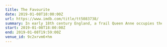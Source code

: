 ```yaml
---
title: The Favourite
date: 2019-01-08T18:00:00Z
url: https://www.imdb.com/title/tt5083738/
summary: In early 18th century England, a frail Queen Anne occupies the throne and her close friend, Lady Sarah, governs the country in her stead. When a new servant, Abigail, arrives, her charm endears her to Sarah.
start: 2019-01-08T18:00:00Z
end: 2019-01-08T19:59:00Z
venue_id: 9c2xrvm6+hm
---
```


